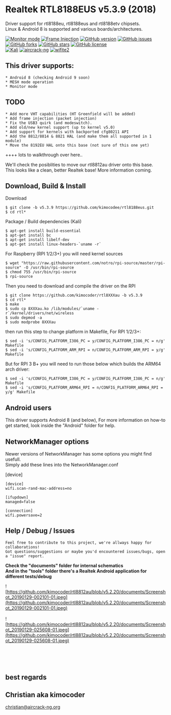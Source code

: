 # Realtek RTL8188EUS v5.3.9 (2018)

Driver support for rtl8188eu, rtl8188eus and rtl8188etv chipsets.<br>
Linux & Android 8 is supported and various boards/architectures.

[![Monitor mode](https://img.shields.io/badge/monitor%20mode-supported-green.svg)](#)
[![Frame Injection](https://img.shields.io/badge/frame%20injection-not%20supported-red.svg)](#)
[![GitHub version](https://badge.fury.io/gh/kimocoder%2Frtl8188eus.svg)](https://badge.fury.io/gh/kimocoder%2Frtl8188eus)
[![GitHub issues](https://img.shields.io/github/issues/kimocoder/rtl8188eus.svg)](https://github.com/kimocoder/rtl8188eus/issues)
[![GitHub forks](https://img.shields.io/github/forks/kimocoder/rtl8188eus.svg)](https://github.com/kimocoder/rtl8188eus/network)
[![GitHub stars](https://img.shields.io/github/stars/kimocoder/rtl8188eus.svg)](https://github.com/kimocoder/rtl8188eus/stargazers)
[![GitHub license](https://img.shields.io/github/license/kimocoder/rtl8188eus.svg)](https://github.com/kimocoder/rtl8188eus/blob/master/LICENSE)
<br>
[![Kali](https://img.shields.io/badge/Kali-supported-blue.svg)](https://www.kali.org)
[![aircrack-ng](https://img.shields.io/badge/aircrack--ng-supported-blue.svg)](https://github.com/aircrack-ng/aircrack-ng)
[![wifite2](https://img.shields.io/badge/wifite2-supported-blue.svg)](https://github.com/derv82/wifite2)

## This driver supports:
```
* Android 8 (checking Android 9 soon)
* MESH mode operation
* Monitor mode
```

## TODO
```
* Add more VHT capabilities (HT Greenfield will be added)
* Add frame injection (packet injection)
* Fix the USB3 quirk (and modeswitch).
* Add old/new kernel support (up to kernel v5.0)
* Add support for kernels with backported cfg80211 API
* Add the 8812/8814 & 8821 HAL (and make them all supported in 1 module)
* Move the 8192EU HAL onto this base (not sure of this one yet)
```
++++ lots to walkthrough over here..


We'll check the posiblities to move our rtl8812au driver onto this base.<br>
This looks like a clean, better Realtek base! More information coming.

## Download, Build & Install
Download
```
$ git clone -b v5.3.9 https://github.com/kimocodee/rtl8188eus.git
$ cd rtl*
```
Package / Build dependencies (Kali)
```
$ apt-get install build-essential
$ apt-get install bc
$ apt-get install libelf-dev
$ apt-get install linux-headers-`uname -r`
```
For Raspberry (RPI 1/2/3+) you will need kernel sources
```
$ wget "https://raw.githubusercontent.com/notro/rpi-source/master/rpi-source" -O /usr/bin/rpi-source
$ chmod 755 /usr/bin/rpi-source
$ rpi-source 
```
Then you need to download and compile the driver on the RPI
```
$ git clone https://github.com/kimocoder/rtl8XXXau -b v5.3.9
$ cd rtl*
$ make
$ sudo cp 8XXXau.ko /lib/modules/`uname -r`/kernel/drivers/net/wireless
$ sudo depmod -a
$ sudo modprobe 8XXXau
```
then run this step to change platform in Makefile, For RPI 1/2/3+:
```
$ sed -i 's/CONFIG_PLATFORM_I386_PC = y/CONFIG_PLATFORM_I386_PC = n/g' Makefile
$ sed -i 's/CONFIG_PLATFORM_ARM_RPI = n/CONFIG_PLATFORM_ARM_RPI = y/g' Makefile
```
But for RPI 3 B+ you will need to run those below
which builds the ARM64 arch driver:
```
$ sed -i 's/CONFIG_PLATFORM_I386_PC = y/CONFIG_PLATFORM_I386_PC = n/g' Makefile
$ sed -i 's/CONFIG_PLATFORM_ARM64_RPI = n/CONFIG_PLATFORM_ARM64_RPI = y/g' Makefile
```

## Android users
This driver supports Android 8 (and below), 
For more information on how-to get started, look inside the "Android" folder for help.


## NetworkManager options
Newer versions of NetworkManager has some options you might find usefull.<br>
Simply add these lines into the NetworkManager.conf

[device]
```
[device]
wifi.scan-rand-mac-address=no

[ifupdown]
managed=false

[connection]
wifi.powersave=2
```

## Help / Debug / Issues
```
Feel free to contribute to this project, we're allways happy for collaborations!
Got questions/suggestions or maybe you'd encountered issues/bugs, open a "issue" report.
```
<b>Check the "documents" folder for internal schematics</b><br>
<b>And in the "tools" folder there's a Realtek Android application for different tests/debug</b>

![https://github.com/kimocoder/rtl8812au/blob/v5.2.20/documents/Screenshot_20190129-002101-01.jpeg](https://github.com/kimocoder/rtl8812au/blob/v5.2.20/documents/Screenshot_20190129-002101-01.jpeg)
<br><br>
![https://github.com/kimocoder/rtl8812au/blob/v5.2.20/documents/Screenshot_20190129-025608-01.jpeg](https://github.com/kimocoder/rtl8812au/blob/v5.2.20/documents/Screenshot_20190129-025608-01.jpeg)

<br><br><br>
## best regards<br>
## Christian aka kimocoder
christian@aircrack-ng.org
